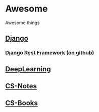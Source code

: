 # Awesome
Awesome things

## [Django](https://www.djangoproject.com/)
### [Django Rest Framework](https://www.django-rest-framework.org/) ([on github](https://github.com/encode/rest-framework-tutorial))

## [DeepLearning](https://github.com/Mikoto10032/DeepLearning)

## [CS-Notes](https://github.com/CyC2018/CS-Notes)

## [CS-Books](https://github.com/it-ebooks/CS-Books)


